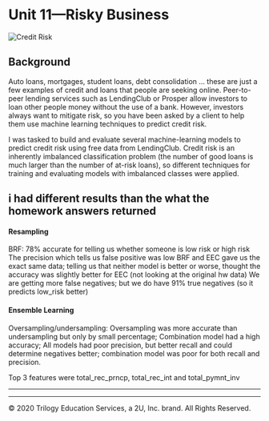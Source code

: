 # Unit 11—Risky Business

![Credit Risk](Images/credit-risk.jpg)

## Background

Auto loans, mortgages, student loans, debt consolidation ... these are just a few examples of credit and loans that people are seeking online. Peer-to-peer lending services such as LendingClub or Prosper allow investors to loan other people money without the use of a bank. However, investors always want to mitigate risk, so you have been asked by a client to help them use machine learning techniques to predict credit risk.

I was tasked to build and evaluate several machine-learning models to predict credit risk using free data from LendingClub. Credit risk is an inherently imbalanced classification problem (the number of good loans is much larger than the number of at-risk loans), so different techniques for training and evaluating models with imbalanced classes were applied. 
## i had different results than the what the homework answers returned

#### Resampling
BRF: 78% accurate for telling us whether someone is low risk or high risk
The precision which tells us false positive was low
BRF and EEC gave us the exact same data; telling us that neither model is better or worse, thought the accuracy was slightly better for EEC (not looking at the original hw data)
We are getting more false negatives; but we do have 91% true negatives (so it predicts low_risk better)

#### Ensemble Learning

Oversampling/undersampling:
Oversampling was more accurate than undersampling but only by small percentage;  Combination model had a high accuracy; All models had poor precision, but better recall  and could determine negatives better; combination model was poor for both recall and precision.

Top 3 features were total_rec_prncp, total_rec_int and total_pymnt_inv

---



---

© 2020 Trilogy Education Services, a 2U, Inc. brand. All Rights Reserved.
